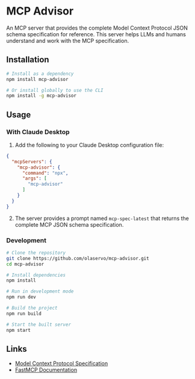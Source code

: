 # MCP Advisor

An MCP server that provides the complete Model Context Protocol JSON schema specification for reference. This server helps LLMs and humans understand and work with the MCP specification.

## Installation

```bash
# Install as a dependency
npm install mcp-advisor

# Or install globally to use the CLI
npm install -g mcp-advisor
```

## Usage

### With Claude Desktop

1. Add the following to your Claude Desktop configuration file:

```json
{
  "mcpServers": {
    "mcp-advisor": {
      "command": "npx",
      "args": [
        "mcp-advisor"
      ]
    }
  }
}
```

2. The server provides a prompt named `mcp-spec-latest` that returns the complete MCP JSON schema specification.

### Development

```bash
# Clone the repository
git clone https://github.com/olaservo/mcp-advisor.git
cd mcp-advisor

# Install dependencies
npm install

# Run in development mode
npm run dev

# Build the project
npm run build

# Start the built server
npm start
```

## Links

- [Model Context Protocol Specification](https://spec.modelcontextprotocol.io/specification/2025-03-26/)
- [FastMCP Documentation](https://github.com/punkpeye/fastmcp)

